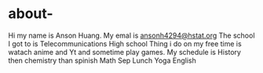 # about-
Hi my name is Anson Huang.
My emal is ansonh4294@hstat.org
The school I got to is Telecommunications High school
Thing i do on my free time is watach anime and Yt and sometime play games.
My schedule is History then chemistry than spinish Math Sep Lunch Yoga English
